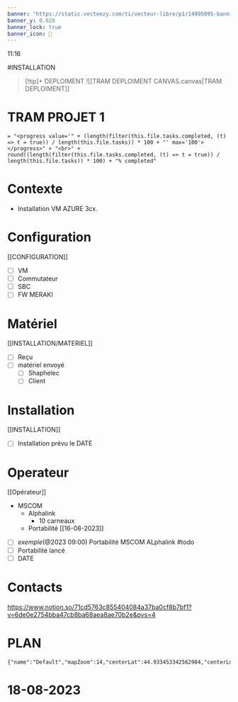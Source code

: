 ```yaml
---
banner: "https://static.vecteezy.com/ti/vecteur-libre/p1/14995095-banniere-de-gestion-de-projet-icone-web-illustrationle-pour-le-conseil-aux-entreprises-et-le-travail-d-equipe-avec-l-ensemble-d-icones-de-ressources-humaines-de-risque-de-portee-de-cout-de-communication-de-temps-d-approvisionnement-et-d-objectif-vectoriel.jpg"
banner_y: 0.028
banner_lock: true
banner_icon: 🐾
---
```


11:16

#INSTALLATION 

> [!tip]+ DEPLOIMENT
![[TRAM DEPLOIMENT CANVAS.canvas|TRAM DEPLOIMENT]]

# TRAM PROJET 1


```
= "<progress value='" + (length(filter(this.file.tasks.completed, (t) => t = true)) / length(this.file.tasks)) * 100 + "' max='100'></progress>" + "<br>" + round((length(filter(this.file.tasks.completed, (t) => t = true)) / length(this.file.tasks)) * 100) + "% completed"
```

# Contexte

- Installation VM AZURE 3cx.
# Configuration
[[CONFIGURATION]]

- [ ] VM
- [ ] Commutateur
- [ ] SBC
- [ ] FW MERAKI

# Matériel
[[INSTALLATION/MATERIEL]]

- [ ] Reçu
- [ ] matériel envoyé
	- [ ] Shaphelec
	- [ ] Client
# Installation
[[INSTALLATION]]

- [ ] Installation prévu le DATE
# Operateur

[[Opérateur]]

-  MSCOM
	- Alphalink
		- 10 carneaux
	- Portabilité
		[[16-08-2023]]
- [ ]  _exemple_(@2023 09:00) Portabilité MSCOM ALphalink #todo
- [ ] Portabilité lancé
- [ ] DATE

# Contacts
https://www.notion.so/71cd5763c855404084a37ba0cf8b7bf1?v=6de0e2754bba47cb8ba68aea8ae70b2e&pvs=4

# PLAN

```mapview
{"name":"Default","mapZoom":14,"centerLat":44.933453342562984,"centerLng":4.894752502441406,"query":"","chosenMapSource":0}
```

# 18-08-2023
